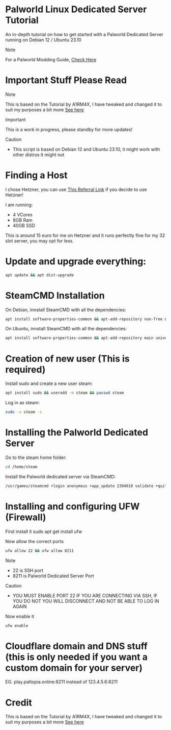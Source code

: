 # Palworld Linux Dedicated Server Tutorial
An in-depth tutorial on how to get started with a Palworld Dedicated Server running on Debian 12 / Ubuntu 23.10

> [!NOTE]
> For a Palworld Modding Guide, [Check Here](https://github.com/Hecking-Heck/PalworldModdingGuide)

# Important Stuff Please Read

> [!NOTE]
> This is based on the Tutorial by A1RM4X, I have tweaked and changed it to suit my purposes a bit more
[See here](https://github.com/A1RM4X/HowTo-Palworld)

> [!IMPORTANT]
> This is a work in progress, please standby for more updates!

> [!CAUTION]
> - This script is based on Debian 12 and Ubuntu 23.10, it might work with other distros it might not

# Finding a Host
I chose Hetzner, you can use [This Referral Link](https://hetzner.cloud/?ref=VdHlKzYHPKIq) if you decide to use Hetzner!

I am running:
- 4 VCores
- 8GB Ram
- 40GB SSD

This is around 15 euro for me on Hetzner and it runs perfectly fine for my 32 slot server, you may opt for less.

# Update and upgrade everything:
```bash
apt update && apt dist-upgrade
```

# SteamCMD Installation
On Debian, innstall SteamCMD with all the dependencies:
```bash
apt install software-properties-common && apt-add-repository non-free && dpkg --add-architecture i386 && apt update && apt install steamcmd
```

On Ubuntu, innstall SteamCMD with all the dependencies:
```bash
apt install software-properties-common && apt-add-repository main universe restricted multiverse && dpkg --add-architecture i386 && apt update && apt install steamcmd
```

# Creation of new user (This is required)

Install sudo and create a new user steam:
```bash
apt install sudo && useradd -m steam && passwd steam
```

Log in as steam:
```bash
sudo -u steam -s
```

# Installing the Palworld Dedicated Server

Go to the steam home folder:
```bash
cd /home/steam
```

Install the Palworld dedicated server via SteamCMD:
```bash
/usr/games/steamcmd +login anonymous +app_update 2394010 validate +quit
```







# Installing and configuring UFW (Firewall)

First install it
sudo apt get install ufw

Now allow the correct ports
```bash
ufw allow 22 && ufw allow 8211
```

> [!NOTE]
> - 22 is SSH port
> - 8211 is Palworld Dedicated Server Port

> [!CAUTION]
> - YOU MUST ENABLE PORT 22 IF YOU ARE CONNECTING VIA SSH, IF YOU DO NOT YOU WILL DISCONNECT AND NOT BE ABLE TO LOG IN AGAIN

Now enable it
```bash
ufw enable
```


# Cloudflare domain and DNS stuff (this is only needed if you want a custom domain for your server)
EG. play.paltopia.online:8211 instead of 123.4.5.6:8211


# Credit
This is based on the Tutorial by A1RM4X, I have tweaked and changed it to suit my purposes a bit more
[See here](https://github.com/A1RM4X/HowTo-Palworld)
